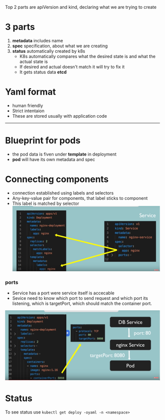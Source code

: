 
Top 2 parts are apiVersion and kind, declaring what we are trying to create
# 3 parts
1. **metadata** includes name
2.  **spec** specification, about what we are creating
3. **status** automatically created by k8s
	- K8s automatically compares what the desired state is and what the actual state is
	- If desired and actual doesn't match it will try to fix it
	- It gets status data **etcd** 

# Yaml format
- human friendly
- Strict intentaion
- These are stored usually with application code
---

# Blueprint for pods
- the pod data is fiven under **template** in deployment
- **pod** will have its own metadata and spec

# Connecting components
- connection established using labels and selectors
- Any-key-value pair for components, that label sticks to component
- This label is matched by selector
![Pasted image 20221212130410](Pasted%20image%2020221212130410.png)

### ports
 - Service has a port were service itself is accecable
 - Sevice need to know which port to send request and which port its listening, which is targetPort, which should match the container port.

![Pasted image 20221212130748](Pasted%20image%2020221212130748.png)

# Status
To see status  use
`kubectl get deploy -oyaml -n <namespace>`
